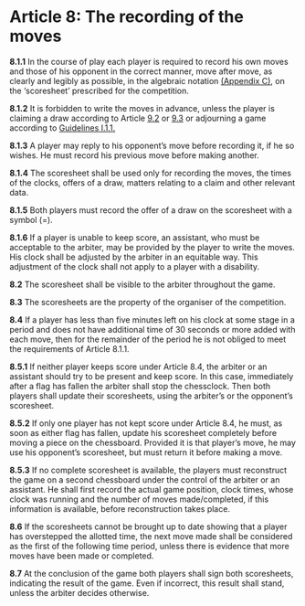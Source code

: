 # Article 8: The recording of the moves

**8.1.1** In the course of play each player is required to record his own moves and those of his opponent in the correct manner, move after move, as clearly and legibly as possible, in the algebraic notation [(Appendix C)](./applicationc), on the ‘scoresheet’ prescribed for the competition.

**8.1.2** It is forbidden to write the moves in advance, unless the player is claiming a draw according to Article [9.2](./article9#9.2.1) or [9.3](./article9) or adjourning a game according to [Guidelines I.1.1](./rec1)[.](./rec1)

**8.1.3** A player may reply to his opponent’s move before recording it, if he so wishes. He must record his previous move before making another.

**8.1.4** The scoresheet shall be used only for recording the moves, the times of the clocks, offers of a draw, matters relating to a claim and other relevant data.

**8.1.5** Both players must record the offer of a draw on the scoresheet with a symbol (=).

**8.1.6** If a player is unable to keep score, an assistant, who must be acceptable to the arbiter, may be provided by the player to write the moves. His clock shall be adjusted by the arbiter in an equitable way. This adjustment of the clock shall not apply to a player with a disability.

**8.2** The scoresheet shall be visible to the arbiter throughout the game.

**8.3** The scoresheets are the property of the organiser of the competition.

**8.4** If a player has less than five minutes left on his clock at some stage in a period and does not have additional time of 30 seconds or more added with each move, then for the remainder of the period he is not obliged to meet the requirements of Article 8.1.1.

**8.5.1** If neither player keeps score under Article 8.4, the arbiter or an assistant should try to be present and keep score. In this case, immediately after a flag has fallen the arbiter shall stop the chessclock. Then both players shall update their scoresheets, using the arbiter’s or the opponent’s scoresheet.

**8.5.2** If only one player has not kept score under Article 8.4, he must, as soon as either flag has fallen, update his scoresheet completely before moving a piece on the chessboard. Provided it is that player’s move, he may use his opponent’s scoresheet, but must return it before making a move.

**8.5.3** If no complete scoresheet is available, the players must reconstruct the game on a second chessboard under the control of the arbiter or an assistant. He shall first record the actual game position, clock times, whose clock was running and the number of moves made/completed, if this information is available, before reconstruction takes place.

**8.6** If the scoresheets cannot be brought up to date showing that a player has overstepped the allotted time, the next move made shall be considered as the first of the following time period, unless there is evidence that more moves have been made or completed.

**8.7** At the conclusion of the game both players shall sign both scoresheets, indicating the result of the game. Even if incorrect, this result shall stand, unless the arbiter decides otherwise.
